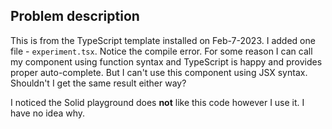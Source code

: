 ## Problem description

This is from the TypeScript template installed on Feb-7-2023. I added one file - `experiment.tsx`. Notice the compile error. For some reason I can call my component using function syntax and TypeScript is happy and provides proper auto-complete. But I can't use this component using JSX syntax. Shouldn't I get the same result either way?

I noticed the Solid playground does **not** like this code however I use it. I have no idea why.
